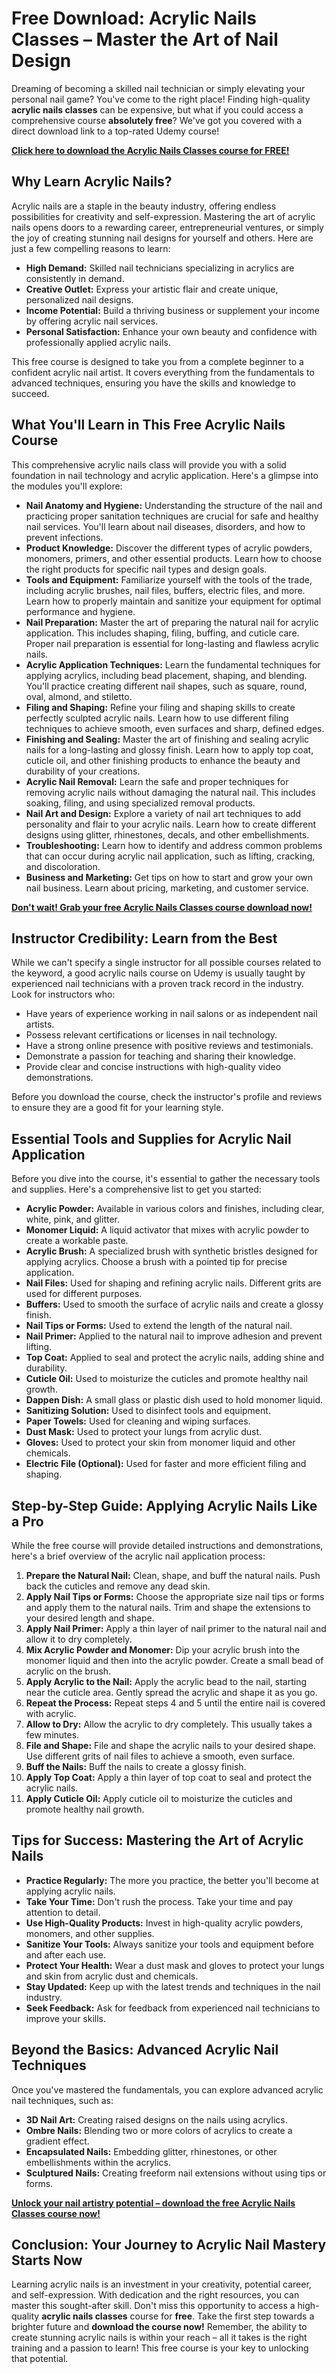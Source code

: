 # Free Download: Acrylic Nails Classes – Master the Art of Nail Design

Dreaming of becoming a skilled nail technician or simply elevating your personal nail game? You've come to the right place! Finding high-quality **acrylic nails classes** can be expensive, but what if you could access a comprehensive course **absolutely free**? We've got you covered with a direct download link to a top-rated Udemy course!

[**Click here to download the Acrylic Nails Classes course for FREE!**](https://udemywork.com/acrylic-nails-classes)

## Why Learn Acrylic Nails?

Acrylic nails are a staple in the beauty industry, offering endless possibilities for creativity and self-expression. Mastering the art of acrylic nails opens doors to a rewarding career, entrepreneurial ventures, or simply the joy of creating stunning nail designs for yourself and others. Here are just a few compelling reasons to learn:

*   **High Demand:** Skilled nail technicians specializing in acrylics are consistently in demand.
*   **Creative Outlet:** Express your artistic flair and create unique, personalized nail designs.
*   **Income Potential:** Build a thriving business or supplement your income by offering acrylic nail services.
*   **Personal Satisfaction:** Enhance your own beauty and confidence with professionally applied acrylic nails.

This free course is designed to take you from a complete beginner to a confident acrylic nail artist. It covers everything from the fundamentals to advanced techniques, ensuring you have the skills and knowledge to succeed.

## What You'll Learn in This Free Acrylic Nails Course

This comprehensive acrylic nails class will provide you with a solid foundation in nail technology and acrylic application. Here's a glimpse into the modules you'll explore:

*   **Nail Anatomy and Hygiene:** Understanding the structure of the nail and practicing proper sanitation techniques are crucial for safe and healthy nail services. You'll learn about nail diseases, disorders, and how to prevent infections.
*   **Product Knowledge:** Discover the different types of acrylic powders, monomers, primers, and other essential products. Learn how to choose the right products for specific nail types and design goals.
*   **Tools and Equipment:** Familiarize yourself with the tools of the trade, including acrylic brushes, nail files, buffers, electric files, and more. Learn how to properly maintain and sanitize your equipment for optimal performance and hygiene.
*   **Nail Preparation:** Master the art of preparing the natural nail for acrylic application. This includes shaping, filing, buffing, and cuticle care. Proper nail preparation is essential for long-lasting and flawless acrylic nails.
*   **Acrylic Application Techniques:** Learn the fundamental techniques for applying acrylics, including bead placement, shaping, and blending. You'll practice creating different nail shapes, such as square, round, oval, almond, and stiletto.
*   **Filing and Shaping:** Refine your filing and shaping skills to create perfectly sculpted acrylic nails. Learn how to use different filing techniques to achieve smooth, even surfaces and sharp, defined edges.
*   **Finishing and Sealing:** Master the art of finishing and sealing acrylic nails for a long-lasting and glossy finish. Learn how to apply top coat, cuticle oil, and other finishing products to enhance the beauty and durability of your creations.
*   **Acrylic Nail Removal:** Learn the safe and proper techniques for removing acrylic nails without damaging the natural nail. This includes soaking, filing, and using specialized removal products.
*   **Nail Art and Design:** Explore a variety of nail art techniques to add personality and flair to your acrylic nails. Learn how to create different designs using glitter, rhinestones, decals, and other embellishments.
*   **Troubleshooting:** Learn how to identify and address common problems that can occur during acrylic nail application, such as lifting, cracking, and discoloration.
*   **Business and Marketing:** Get tips on how to start and grow your own nail business. Learn about pricing, marketing, and customer service.

[**Don't wait! Grab your free Acrylic Nails Classes course download now!**](https://udemywork.com/acrylic-nails-classes)

## Instructor Credibility: Learn from the Best

While we can't specify a single instructor for all possible courses related to the keyword, a good acrylic nails course on Udemy is usually taught by experienced nail technicians with a proven track record in the industry. Look for instructors who:

*   Have years of experience working in nail salons or as independent nail artists.
*   Possess relevant certifications or licenses in nail technology.
*   Have a strong online presence with positive reviews and testimonials.
*   Demonstrate a passion for teaching and sharing their knowledge.
*   Provide clear and concise instructions with high-quality video demonstrations.

Before you download the course, check the instructor's profile and reviews to ensure they are a good fit for your learning style.

## Essential Tools and Supplies for Acrylic Nail Application

Before you dive into the course, it's essential to gather the necessary tools and supplies. Here's a comprehensive list to get you started:

*   **Acrylic Powder:** Available in various colors and finishes, including clear, white, pink, and glitter.
*   **Monomer Liquid:** A liquid activator that mixes with acrylic powder to create a workable paste.
*   **Acrylic Brush:** A specialized brush with synthetic bristles designed for applying acrylics. Choose a brush with a pointed tip for precise application.
*   **Nail Files:** Used for shaping and refining acrylic nails. Different grits are used for different purposes.
*   **Buffers:** Used to smooth the surface of acrylic nails and create a glossy finish.
*   **Nail Tips or Forms:** Used to extend the length of the natural nail.
*   **Nail Primer:** Applied to the natural nail to improve adhesion and prevent lifting.
*   **Top Coat:** Applied to seal and protect the acrylic nails, adding shine and durability.
*   **Cuticle Oil:** Used to moisturize the cuticles and promote healthy nail growth.
*   **Dappen Dish:** A small glass or plastic dish used to hold monomer liquid.
*   **Sanitizing Solution:** Used to disinfect tools and equipment.
*   **Paper Towels:** Used for cleaning and wiping surfaces.
*   **Dust Mask:** Used to protect your lungs from acrylic dust.
*   **Gloves:** Used to protect your skin from monomer liquid and other chemicals.
*   **Electric File (Optional):** Used for faster and more efficient filing and shaping.

## Step-by-Step Guide: Applying Acrylic Nails Like a Pro

While the free course will provide detailed instructions and demonstrations, here's a brief overview of the acrylic nail application process:

1.  **Prepare the Natural Nail:** Clean, shape, and buff the natural nails. Push back the cuticles and remove any dead skin.
2.  **Apply Nail Tips or Forms:** Choose the appropriate size nail tips or forms and apply them to the natural nails. Trim and shape the extensions to your desired length and shape.
3.  **Apply Nail Primer:** Apply a thin layer of nail primer to the natural nail and allow it to dry completely.
4.  **Mix Acrylic Powder and Monomer:** Dip your acrylic brush into the monomer liquid and then into the acrylic powder. Create a small bead of acrylic on the brush.
5.  **Apply Acrylic to the Nail:** Apply the acrylic bead to the nail, starting near the cuticle area. Gently spread the acrylic and shape it as you go.
6.  **Repeat the Process:** Repeat steps 4 and 5 until the entire nail is covered with acrylic.
7.  **Allow to Dry:** Allow the acrylic to dry completely. This usually takes a few minutes.
8.  **File and Shape:** File and shape the acrylic nails to your desired shape. Use different grits of nail files to achieve a smooth, even surface.
9.  **Buff the Nails:** Buff the nails to create a glossy finish.
10. **Apply Top Coat:** Apply a thin layer of top coat to seal and protect the acrylic nails.
11. **Apply Cuticle Oil:** Apply cuticle oil to moisturize the cuticles and promote healthy nail growth.

## Tips for Success: Mastering the Art of Acrylic Nails

*   **Practice Regularly:** The more you practice, the better you'll become at applying acrylic nails.
*   **Take Your Time:** Don't rush the process. Take your time and pay attention to detail.
*   **Use High-Quality Products:** Invest in high-quality acrylic powders, monomers, and other supplies.
*   **Sanitize Your Tools:** Always sanitize your tools and equipment before and after each use.
*   **Protect Your Health:** Wear a dust mask and gloves to protect your lungs and skin from acrylic dust and chemicals.
*   **Stay Updated:** Keep up with the latest trends and techniques in the nail industry.
*   **Seek Feedback:** Ask for feedback from experienced nail technicians to improve your skills.

## Beyond the Basics: Advanced Acrylic Nail Techniques

Once you've mastered the fundamentals, you can explore advanced acrylic nail techniques, such as:

*   **3D Nail Art:** Creating raised designs on the nails using acrylics.
*   **Ombre Nails:** Blending two or more colors of acrylics to create a gradient effect.
*   **Encapsulated Nails:** Embedding glitter, rhinestones, or other embellishments within the acrylics.
*   **Sculptured Nails:** Creating freeform nail extensions without using tips or forms.

[**Unlock your nail artistry potential – download the free Acrylic Nails Classes course now!**](https://udemywork.com/acrylic-nails-classes)

## Conclusion: Your Journey to Acrylic Nail Mastery Starts Now

Learning acrylic nails is an investment in your creativity, potential career, and self-expression. With dedication and the right resources, you can master this sought-after skill. Don't miss this opportunity to access a high-quality **acrylic nails classes** course for **free**. Take the first step towards a brighter future and **download the course now!** Remember, the ability to create stunning acrylic nails is within your reach – all it takes is the right training and a passion to learn! This free course is your key to unlocking that potential.
